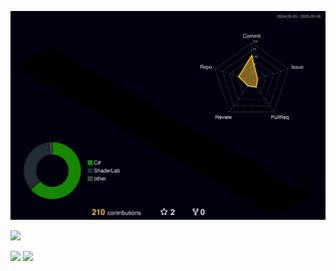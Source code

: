 
![3D GitHub Profile](https://raw.githubusercontent.com/UzCaroco/UzCaroco/main/profile-3d-contrib/profile-night-rainbow.svg)

![](http://github-profile-summary-cards.vercel.app/api/cards/profile-details?username=UzCaroco&theme=transparent) 

![](http://github-profile-summary-cards.vercel.app/api/cards/stats?username=UzCaroco&theme=transparent) ![](http://github-profile-summary-cards.vercel.app/api/cards/productive-time?username=UzCaroco&theme=transparent&utcOffset=8)
